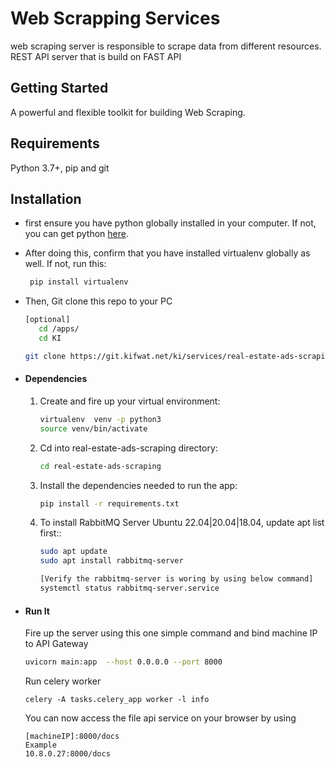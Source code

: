 # Web Scrapping Services
web scraping server is responsible to scrape data from different resources. REST API server that is build on FAST API


## Getting Started
A powerful and flexible toolkit for building Web Scraping.
## Requirements
Python 3.7+, pip and git

## Installation
* first ensure you have python globally installed in your computer. If not, you can get python [here](https://www.python.org").
* After doing this, confirm that you have installed virtualenv globally as well. If not, run this:
    ```bash
     pip install virtualenv
    ```
* Then, Git clone this repo to your PC
    ```bash
  [optional]
       cd /apps/ 
       cd KI
  
  git clone https://git.kifwat.net/ki/services/real-estate-ads-scraping.git
    ```
  
* #### Dependencies

    1. Create and fire up your virtual environment:
        ```bash
        virtualenv  venv -p python3
        source venv/bin/activate
        ```
    2. Cd into real-estate-ads-scraping directory:
        ```bash
        cd real-estate-ads-scraping
        ```
    3. Install the dependencies needed to run the app:
        ```bash
        pip install -r requirements.txt
        ```
    4. To install RabbitMQ Server Ubuntu 22.04|20.04|18.04, update apt list first::
        ```bash
       sudo apt update
       sudo apt install rabbitmq-server
       
       [Verify the rabbitmq-server is woring by using below command]
       systemctl status rabbitmq-server.service
        ```
* #### Run It
    Fire up the server using this one simple command and
    bind machine IP to API Gateway 
    ```bash
    uvicorn main:app  --host 0.0.0.0 --port 8000
    ```
  Run celery worker
    ```
    celery -A tasks.celery_app worker -l info
    ```
  You can now access the file api service on your browser by using
    ```
    [machineIP]:8000/docs
  Example
  10.8.0.27:8000/docs
    ```
